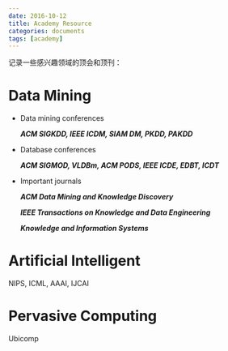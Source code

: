 ```yaml
---
date: 2016-10-12 
title: Academy Resource
categories: documents
tags: [academy]
---
```


记录一些感兴趣领域的顶会和顶刊：

# Data Mining

* Data mining conferences
  
    ***ACM SIGKDD, IEEE ICDM, SIAM DM, PKDD, PAKDD*** 

* Database conferences

     ***ACM SIGMOD, VLDBm, ACM PODS, IEEE ICDE, EDBT, ICDT*** 

* Important journals
  
    ***ACM Data Mining and Knowledge Discovery*** 
    
    ***IEEE Transactions on Knowledge and Data Engineering***
    
    ***Knowledge and Information Systems***
  
# Artificial Intelligent
  
  NIPS, ICML, AAAI, IJCAI
   
# Pervasive Computing
  
  Ubicomp
